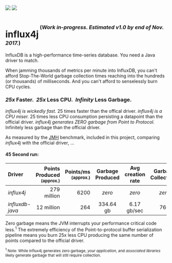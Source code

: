 [![][Build Status img]][Build Status]
[![][license img]][license]

# influx4j<sup><sup><sup>&nbsp;(*Work in-progress.  Estimated v1.0 by end of Nov. 2017.*)</sup></sup></sup>

InfluxDB is a high-performance time-series database.  You need a Java driver to match.

When jamming thousands of metrics per minute into InfluxDB, you can't afford Stop-The-World garbage collection times reaching into the hundreds (or thousands) of milliseconds.  And you can't afford to senselessly burn CPU cycles.

### *25x* Faster.&nbsp;&nbsp;*25x* Less CPU.&nbsp;&nbsp;*Infinity* Less Garbage.

*influx4j is wickedly fast.* 25 times faster than the offical driver.  *influx4j is a CPU miser.*  25 times less CPU consumption persisting a datapoint than the official driver.  *influx4j generates ZERO garbage from Point to Protocol.*  Infinitely less garbage than the official driver.

As measured by the [JMH](http://www.oracle.com/technetwork/articles/java/architect-benchmarking-2266277.html) benchmark, included in this project, comparing *influx4j* with the official driver, ...

#### 45 Second run:
| Driver           | Points Produced<br><sup>(approx.)</sup> | Points/ms<br><sup>(approx.)</sup> | Garbage<br>Produced  | Avg creation<br>rate | Garbage<br>Collections |
|:---------------- | ---------------------------------------:| ------:|:--------------------:|:--------------------:|:----------------------:|
| *influx4j*       | 279 million  | 6200 | *zero*   | *zero*       | *zero* |
| *influxdb-java*  | 12 million   |  264 | 334.64 gb | 6.17 gb/sec | 766 |

Zero garbage means the JVM interrupts your performance critical code less.<sup>1</sup>  The extremely efficiency of the Point-to-protocol buffer serialization pipeline means you burn 25x less CPU producing the same number of points compared to the official driver.

<sup><sup>1</sup>&nbsp;Note: While influx4j generates zero garbage, *your application*, and *associated libraries* likely generate garbage that will still require collection.</sup>

[Build Status]:https://travis-ci.org/brettwooldridge/influx4j
[Build Status img]:https://travis-ci.org/brettwooldridge/influx4j.svg?branch=master

[license]:LICENSE
[license img]:https://img.shields.io/badge/license-Apache%202-blue.svg
